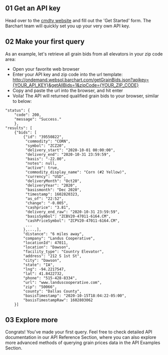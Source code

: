 ## 01 Get an API key

Head over to the [cmdty website](https://www.barchart.com/cmdty/data/grain-prices) and fill out the 'Get Started' form. The Barchart team will quickly set you up your very own API key. 


## 02 Make your first query

As an example, let's retrieve all grain bids from all elevators in your zip code area:
* Open your favorite web browser
* Enter your API key and zip code into the url template:  http://ondemand.websol.barchart.com/getGrainBids.json?apikey={YOUR_API_KEY}&getAllBids=1&zipCode={YOUR_ZIP_CODE} 
* Copy and paste the url into the browser, and hit enter
* Voila! The API will returned qualified grain bids to your browser, similar to below:
```
"status": {
    "code": 200,
    "message": "Success."
    },
"results": [
    {"bids": [
        {"id": "39550822",
         "commodity": "CORN",
         "symbol": "ZCZ20",
         "delivery_start": "2020-10-01 00:00:00",
         "delivery_end": "2020-10-31 23:59:59",
         "basis": "-22.00",
         "notes": null,
         "active": true,
         "commodity_display_name": "Corn (#2 Yellow)",
         "currency": "USD",
         "deliveryMonth": "Oct20",
         "deliveryYear": "2020",
         "basismonth": "Dec 2020",
         "timestamp": 1602820323,
         "as_of": "22:52",
         "change": "-0.005",
         "cashprice": "3.81",
         "delivery_end_raw": "2020-10-31 23:59:59",
         "basisSymbol": "ZCBV20-47011-6164.CM",
         "cashPriceSymbol": "ZCPV20-47011-6164.CM",
         ...
        },...,],
        "distance": "6 miles away",
        "company": "Landus Cooperative",
        "locationId": 47011,
        "location": "Dawson",
        "facility_type": "Country Elevator",
        "address": "212 S 1st St",
        "city": "Dawson",
        "state": "IA",
        "lng": -94.2217547,
        "lat": 41.8422732,
        "phone": "515-428-8334",
        "url": "www.landuscooperative.com",
        "zip": "50066",
        "county": "Dallas County",
        "basisTimestamp": "2020-10-15T18:04:22-05:00",
        "basisTimestampRaw": 1602803062
    }]
```

## 03 Explore more

Congrats! You've made your first query. Feel free to check detailed API documentation in our API Reference Section, where you can also explore more advanced methods of querying grain prices data in the API Examples Section.
